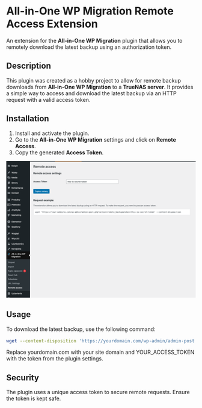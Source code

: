 # All-in-One WP Migration Remote Access Extension

An extension for the **All-in-One WP Migration** plugin that allows you to remotely download the latest backup using an authorization token.

## Description

This plugin was created as a hobby project to allow for remote backup downloads from **All-in-One WP Migration** to a **TrueNAS server**. It provides a simple way to access and download the latest backup via an HTTP request with a valid access token.

## Installation

1. Install and activate the plugin.
2. Go to the **All-in-One WP Migration** settings and click on **Remote Access**.
3. Copy the generated **Access Token**.

![Alt text](./screenshot/wp-admin.png?raw=true "Admin panel")

## Usage

To download the latest backup, use the following command:

```bash
wget --content-disposition 'https://yourdomain.com/wp-admin/admin-post.php?action=remote_backup&token=YOUR_ACCESS_TOKEN'
```

Replace yourdomain.com with your site domain and YOUR_ACCESS_TOKEN with the token from the plugin settings.

## Security
The plugin uses a unique access token to secure remote requests. Ensure the token is kept safe.
